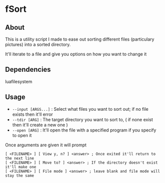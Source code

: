 fSort
=========


About
----------
This is a utility script I made to ease out sorting different files (particulary pictures)
into a sorted directory.

It'll iterate to a file and give you options on how you want to change it

Dependencies
------------
luafilesystem

Usage
------------

* `--input [ARGS...]` : Select what files you want to sort out; if no file exists then it'll error
* `--tdir [ARG]` : The target directory you want to sort to, ( if none exist then it'll create a new one )
* `--open [ARG]` : It'll open the file with a specified program if you specify to open it

Once arguments are given it will prompt
```
[ <FILENAME> ] [ View y, n? ] <answer> ; Once exited it'll return to the next line
[ <FILENAME> ] [ Move to? ] <answer> ; If the directory doesn't exist it'll make one
[ <FILENAME> ] [ File mode ] <answer> ; leave blank and file mode will stay the same
